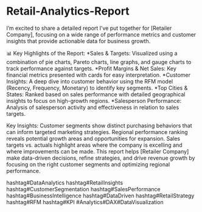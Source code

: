 # Retail-Analytics-Report
I’m excited to share a detailed report I’ve put together for [Retailer Company], focusing on a wide range of performance metrics and customer insights that provide actionable data for business growth.

📊 Key Highlights of the Report:
*Sales & Targets: Visualized using a combination of pie charts, Pareto charts, line graphs, and gauge charts to track performance against targets.
*Profit Margins & Net Sales: Key financial metrics presented with cards for easy interpretation.
*Customer Insights: A deep dive into customer behavior using the RFM model (Recency, Frequency, Monetary) to identify key segments.
*Top Cities & States: Ranked based on sales performance with detailed geographical insights to focus on high-growth regions.
*Salesperson Performance: Analysis of salesperson activity and effectiveness in relation to sales targets.

 Key Insights:
Customer segments show distinct purchasing behaviors that can inform targeted marketing strategies.
Regional performance ranking reveals potential growth areas and opportunities for expansion.
Sales targets vs. actuals highlight areas where the company is excelling and where improvements can be made.
This report helps [Retailer Company] make data-driven decisions, refine strategies, and drive revenue growth by focusing on the right customer segments and optimizing regional performance.

hashtag#DataAnalytics hashtag#RetailInsights hashtag#CustomerSegmentation hashtag#SalesPerformance hashtag#BusinessIntelligence hashtag#DataDriven hashtag#RetailStrategy hashtag#RFM hashtag#KPI #Analytics#DAX#DataVisualization
